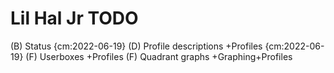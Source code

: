 # Lil Hal Jr TODO

(B) Status {cm:2022-06-19}
(D) Profile descriptions +Profiles {cm:2022-06-19}
(F) Userboxes +Profiles
(F) Quadrant graphs +Graphing+Profiles
